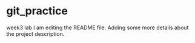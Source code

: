 # git_practice
week3 lab
I am editing the README file. Adding some more details about the project description.
